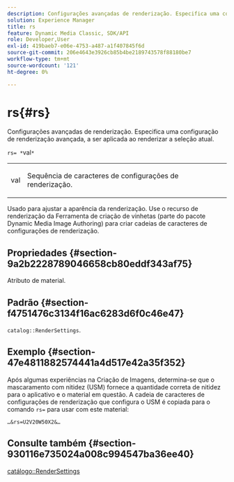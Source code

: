 ```yaml
---
description: Configurações avançadas de renderização. Especifica uma configuração de renderização avançada, a ser aplicada ao renderizar a seleção atual.
solution: Experience Manager
title: rs
feature: Dynamic Media Classic, SDK/API
role: Developer,User
exl-id: 419baeb7-e06e-4753-a487-a1f407845f6d
source-git-commit: 206e4643e3926cb85b4be2189743578f88180be7
workflow-type: tm+mt
source-wordcount: '121'
ht-degree: 0%

---
```


# rs{#rs}

Configurações avançadas de renderização. Especifica uma configuração de renderização avançada, a ser aplicada ao renderizar a seleção atual.

`rs= *`val`*`

<table id="simpletable_4B028996E5824FC18B9749D1A6A3C2E3"> 
 <tr class="strow"> 
  <td class="stentry"> <p><span class="varname"> val</span> </p> </td> 
  <td class="stentry"> <p>Sequência de caracteres de configurações de renderização. </p></td> 
 </tr> 
</table>

Usado para ajustar a aparência da renderização. Use o recurso de renderização da Ferramenta de criação de vinhetas (parte do pacote Dynamic Media Image Authoring) para criar cadeias de caracteres de configurações de renderização.

## Propriedades {#section-9a2b2228789046658cb80eddf343af75}

Atributo de material.

## Padrão {#section-f4751476c3134f16ac6283d6f0c46e47}

`catalog::RenderSettings`.

## Exemplo {#section-47e4811882574441a4d517e42a35f352}

Após algumas experiências na Criação de Imagens, determina-se que o mascaramento com nitidez (USM) fornece a quantidade correta de nitidez para o aplicativo e o material em questão. A cadeia de caracteres de configurações de renderização que configura o USM é copiada para o comando `rs=` para usar com este material:

`…&rs=U2V20W50X2&…`

## Consulte também {#section-930116e735024a008c994547ba36ee40}

[catálogo::RenderSettings](../../../../../ir-api/material-cat/image-rendering-api-ref/c-ir-material-catalog/c-ir-material-data-reference/r-ir-rendersettings-dataref.md#reference-9ce753ae4096455eadcc12ac064de711)
